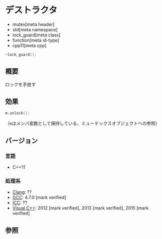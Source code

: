 # デストラクタ
* mutex[meta header]
* std[meta namespace]
* lock_guard[meta class]
* function[meta id-type]
* cpp11[meta cpp]

```cpp
~lock_guard();
```

## 概要
ロックを手放す


## 効果
```cpp
m.unlock();
```

（`m`はメンバ変数として保持している、ミューテックスオブジェクトへの参照）


## バージョン
### 言語
- C++11

### 処理系
- [Clang](/implementation.md#clang): ??
- [GCC](/implementation.md#gcc): 4.7.0 [mark verified]
- [ICC](/implementation.md#icc): ??
- [Visual C++](/implementation.md#visual_cpp): 2012 [mark verified], 2013 [mark verified], 2015 [mark verified]


## 参照
